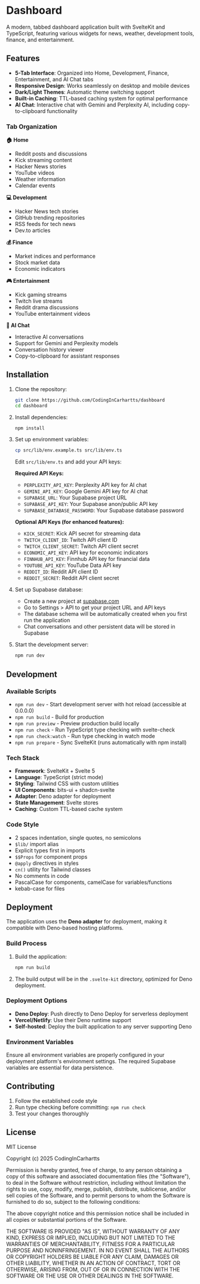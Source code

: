 # Dashboard

A modern, tabbed dashboard application built with SvelteKit and TypeScript, featuring various widgets for news, weather, development tools, finance, and entertainment.

## Features

- **5-Tab Interface**: Organized into Home, Development, Finance, Entertainment, and AI Chat tabs
- **Responsive Design**: Works seamlessly on desktop and mobile devices
- **Dark/Light Themes**: Automatic theme switching support
- **Built-in Caching**: TTL-based caching system for optimal performance
- **AI Chat**: Interactive chat with Gemini and Perplexity AI, including copy-to-clipboard functionality

### Tab Organization

**🏠 Home**
- Reddit posts and discussions
- Kick streaming content
- Hacker News stories
- YouTube videos
- Weather information
- Calendar events

**💻 Development**
- Hacker News tech stories
- GitHub trending repositories
- RSS feeds for tech news
- Dev.to articles

**💰 Finance**
- Market indices and performance
- Stock market data
- Economic indicators

**🎮 Entertainment**
- Kick gaming streams
- Twitch live streams
- Reddit drama discussions
- YouTube entertainment videos

**🤖 AI Chat**
- Interactive AI conversations
- Support for Gemini and Perplexity models
- Conversation history viewer
- Copy-to-clipboard for assistant responses

## Installation

1. Clone the repository:
   ```bash
   git clone https://github.com/CodingInCarhartts/dashboard
   cd dashboard
   ```

2. Install dependencies:
   ```bash
   npm install
   ```

3. Set up environment variables:
    ```bash
    cp src/lib/env.example.ts src/lib/env.ts
    ```
    Edit `src/lib/env.ts` and add your API keys:

    **Required API Keys:**
    - `PERPLEXITY_API_KEY`: Perplexity API key for AI chat
    - `GEMINI_API_KEY`: Google Gemini API key for AI chat
    - `SUPABASE_URL`: Your Supabase project URL
    - `SUPABASE_API_KEY`: Your Supabase anon/public API key
    - `SUPABASE_DATABASE_PASSWORD`: Your Supabase database password

    **Optional API Keys (for enhanced features):**
    - `KICK_SECRET`: Kick API secret for streaming data
    - `TWITCH_CLIENT_ID`: Twitch API client ID
    - `TWITCH_CLIENT_SECRET`: Twitch API client secret
    - `ECONOMIC_API_KEY`: API key for economic indicators
    - `FINNHUB_API_KEY`: Finnhub API key for financial data
    - `YOUTUBE_API_KEY`: YouTube Data API key
    - `REDDIT_ID`: Reddit API client ID
    - `REDDIT_SECRET`: Reddit API client secret

4. Set up Supabase database:
    - Create a new project at [supabase.com](https://supabase.com)
    - Go to Settings > API to get your project URL and API keys
    - The database schema will be automatically created when you first run the application
    - Chat conversations and other persistent data will be stored in Supabase

5. Start the development server:
   ```bash
   npm run dev
   ```

## Development

### Available Scripts

- `npm run dev` - Start development server with hot reload (accessible at 0.0.0.0)
- `npm run build` - Build for production
- `npm run preview` - Preview production build locally
- `npm run check` - Run TypeScript type checking with svelte-check
- `npm run check:watch` - Run type checking in watch mode
- `npm run prepare` - Sync SvelteKit (runs automatically with npm install)

### Tech Stack

- **Framework**: SvelteKit + Svelte 5
- **Language**: TypeScript (strict mode)
- **Styling**: Tailwind CSS with custom utilities
- **UI Components**: bits-ui + shadcn-svelte
- **Adapter**: Deno adapter for deployment
- **State Management**: Svelte stores
- **Caching**: Custom TTL-based cache system

### Code Style

- 2 spaces indentation, single quotes, no semicolons
- `$lib/` import alias
- Explicit types first in imports
- `$$Props` for component props
- `@apply` directives in styles
- `cn()` utility for Tailwind classes
- No comments in code
- PascalCase for components, camelCase for variables/functions
- kebab-case for files

## Deployment

The application uses the **Deno adapter** for deployment, making it compatible with Deno-based hosting platforms.

### Build Process

1. Build the application:
   ```bash
   npm run build
   ```

2. The build output will be in the `.svelte-kit` directory, optimized for Deno deployment.

### Deployment Options

- **Deno Deploy**: Push directly to Deno Deploy for serverless deployment
- **Vercel/Netlify**: Use their Deno runtime support
- **Self-hosted**: Deploy the built application to any server supporting Deno

### Environment Variables

Ensure all environment variables are properly configured in your deployment platform's environment settings. The required Supabase variables are essential for data persistence.

## Contributing

1. Follow the established code style
2. Run type checking before committing: `npm run check`
3. Test your changes thoroughly

## License

MIT License

Copyright (c) 2025 CodingInCarhartts

Permission is hereby granted, free of charge, to any person obtaining a copy
of this software and associated documentation files (the "Software"), to deal
in the Software without restriction, including without limitation the rights
to use, copy, modify, merge, publish, distribute, sublicense, and/or sell
copies of the Software, and to permit persons to whom the Software is
furnished to do so, subject to the following conditions:

The above copyright notice and this permission notice shall be included in all
copies or substantial portions of the Software.

THE SOFTWARE IS PROVIDED "AS IS", WITHOUT WARRANTY OF ANY KIND, EXPRESS OR
IMPLIED, INCLUDING BUT NOT LIMITED TO THE WARRANTIES OF MERCHANTABILITY,
FITNESS FOR A PARTICULAR PURPOSE AND NONINFRINGEMENT. IN NO EVENT SHALL THE
AUTHORS OR COPYRIGHT HOLDERS BE LIABLE FOR ANY CLAIM, DAMAGES OR OTHER
LIABILITY, WHETHER IN AN ACTION OF CONTRACT, TORT OR OTHERWISE, ARISING FROM,
OUT OF OR IN CONNECTION WITH THE SOFTWARE OR THE USE OR OTHER DEALINGS IN THE
SOFTWARE.